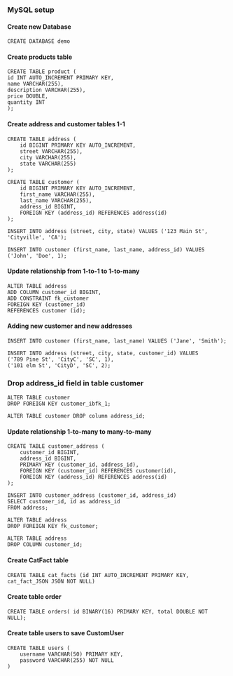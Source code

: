
### MySQL setup

#### Create new Database
```
CREATE DATABASE demo
```

#### Create products table 
```
CREATE TABLE product (
id INT AUTO_INCREMENT PRIMARY KEY,
name VARCHAR(255),
description VARCHAR(255),
price DOUBLE,
quantity INT
);
```

#### Create address and customer tables 1-1
```
CREATE TABLE address (
    id BIGINT PRIMARY KEY AUTO_INCREMENT,
    street VARCHAR(255),
    city VARCHAR(255),
    state VARCHAR(255)
);

CREATE TABLE customer (
    id BIGINT PRIMARY KEY AUTO_INCREMENT,
    first_name VARCHAR(255),
    last_name VARCHAR(255),
    address_id BIGINT,
    FOREIGN KEY (address_id) REFERENCES address(id)
);

INSERT INTO address (street, city, state) VALUES ('123 Main St', 'Cityville', 'CA');

INSERT INTO customer (first_name, last_name, address_id) VALUES ('John', 'Doe', 1);
```

#### Update relationship from 1-to-1 to 1-to-many
```
ALTER TABLE address 
ADD COLUMN customer_id BIGINT,
ADD CONSTRAINT fk_customer
FOREIGN KEY (customer_id)
REFERENCES customer (id);
```

#### Adding new customer and new addresses
```
INSERT INTO customer (first_name, last_name) VALUES ('Jane', 'Smith');

INSERT INTO address (street, city, state, customer_id) VALUES
('789 Pine St', 'CityC', 'SC', 1),
('101 elm St', 'CityD', 'SC', 2);

```

### Drop address_id field in table customer
```
ALTER TABLE customer
DROP FOREIGN KEY customer_ibfk_1;

ALTER TABLE customer DROP column address_id;
```

#### Update relationship 1-to-many to many-to-many
```
CREATE TABLE customer_address (
    customer_id BIGINT,
    address_id BIGINT,
    PRIMARY KEY (customer_id, address_id),
    FOREIGN KEY (customer_id) REFERENCES customer(id),
    FOREIGN KEY (address_id) REFERENCES address(id)
);

INSERT INTO customer_address (customer_id, address_id)
SELECT customer_id, id as address_id
FROM address;

ALTER TABLE address
DROP FOREIGN KEY fk_customer;

ALTER TABLE address
DROP COLUMN customer_id;
```

#### Create CatFact table
```
CREATE TABLE cat_facts (id INT AUTO_INCREMENT PRIMARY KEY, cat_fact_JSON JSON NOT NULL)
```

#### Create table order
```
CREATE TABLE orders( id BINARY(16) PRIMARY KEY, total DOUBLE NOT NULL);
```
#### Create table users to save CustomUser
```
CREATE TABLE users (
    username VARCHAR(50) PRIMARY KEY,
    password VARCHAR(255) NOT NULL
)
```
